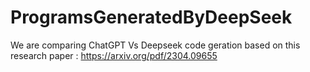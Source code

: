 # ProgramsGeneratedByDeepSeek

We are comparing ChatGPT Vs Deepseek code geration based on this research paper : https://arxiv.org/pdf/2304.09655
